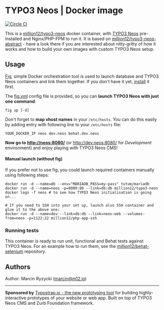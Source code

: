 # TYPO3 Neos | Docker image
[![Circle CI](https://circleci.com/gh/million12/docker-typo3-neos.png?style=badge)](https://circleci.com/gh/million12/docker-typo3-neos)

This is a [million12/typo3-neos](https://registry.hub.docker.com/u/million12/typo3-neos/) docker container, with [TYPO3 Neos](http://neos.typo3.org) pre-installed and Nginx/PHP-FPM to run it. It is based on [million12/typo3-neos-abstract](https://github.com/million12/docker-typo3-neos-abstract) - have a look there if you are interested about nitty-gritty of how it works and how to build your own images with custom TYPO3 Neos setup.

## Usage

[Fig](http://www.fig.sh/), simple Docker orchestration tool is used to launch database and TYPO3 Neos containers and link them together. If you don't have it yet, [install](http://www.fig.sh/install.html) it first. 

The [fig.yml](fig.yml) config file is provided, so you can **launch TYPO3 Neos with just one command**:  
```
fig up [-d]
```

Don't forget to **map vhost names** in your `/etc/hosts`. You can do this easily by adding entry with following line to your `/etc/hosts` file:
```
YOUR_DOCKER_IP neos dev.neos behat.dev.neos
```

**Now go to [http://neos:8080/](http://neos/)** (or http://dev.neos:8080/ for *Development* environment) and enjoy playing with TYPO3 Neos CMS!


#### Manual launch (without fig)

If you prefer not to use fig, you could launch required containers manually using following steps:

```
docker run -d --name=db --env="MARIADB_PASS=my-pass" tutum/mariadb
docker run -d --name=neos -p=8080:80 --link=db:db million12/typo3-neos
docker logs -f neos # to see how TYPO3 Neos initialisation is going on...

# If you need to SSH into your set up, launch also SSH container and glue it to the above one:
docker run -d --name=dev --link=db:db --link=neos:web --volumes-from=neos -p=1122:22 million12/php-app-ssh
```

### Running tests

This container is ready to run unit, functional and Behat tests against TYPO3 Neos. For an example how to run them, see the [million12/behat-selenium](https://github.com/million12/docker-behat-selenium) repository.


## Authors

Author: Marcin Ryzycki (<marcin@m12.io>)  

---

**Sponsored by** [Typostrap.io - the new prototyping tool](http://typostrap.io/) for building highly-interactive prototypes of your website or web app. Built on top of TYPO3 Neos CMS and Zurb Foundation framework.
